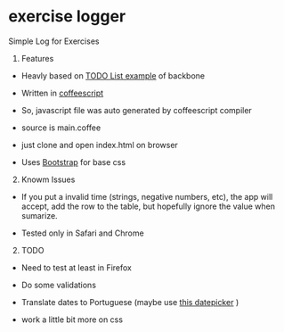 # exercise logger #

Simple Log for Exercises

1. Features

  *	Heavly based on [TODO List example](http://backbonejs.org/examples/todos/index.html) of backbone

  * Written in [coffeescript](http://coffeescript.org/)

  * So, javascript file was auto generated by coffeescript compiler

  * source is main.coffee

  * just clone and open index.html on browser

  * Uses [Bootstrap](http://twitter.github.com/bootstrap) for base css

2. Knowm Issues

  * If you put a invalid time (strings, negative numbers, etc), the app will accept, add the row to the table, but hopefully ignore the value when sumarize.

  * Tested only in Safari and Chrome

2. TODO

  * Need to test at least in Firefox

  * Do some validations

  * Translate dates to Portuguese (maybe use [this datepicker](https://github.com/eternicode/bootstrap-datepicker) )
  
  * work a little bit more on css
